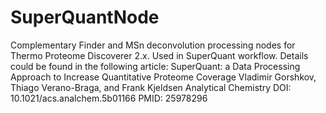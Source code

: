 # SuperQuantNode
Complementary Finder and MSn deconvolution processing nodes for Thermo Proteome Discoverer 2.x.
Used in SuperQuant workflow.
Details could be found in the following article:
SuperQuant: a Data Processing Approach to Increase Quantitative Proteome Coverage
Vladimir Gorshkov, Thiago Verano-Braga, and Frank Kjeldsen
Analytical Chemistry DOI: 10.1021/acs.analchem.5b01166 
PMID: 25978296
